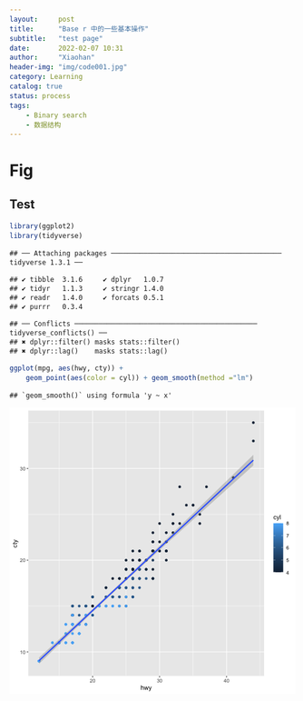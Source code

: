 ```yaml
---
layout:     post
title:      "Base r 中的一些基本操作"
subtitle:   "test page"
date:       2022-02-07 10:31
author:     "Xiaohan"
header-img: "img/code001.jpg"
category: Learning
catalog: true
status: process
tags:
    - Binary search
    - 数据结构
---
```


# Fig 

## Test


```r
library(ggplot2)
library(tidyverse)
```

```
## ── Attaching packages ────────────────────────────────────────── tidyverse 1.3.1 ──
```

```
## ✔ tibble  3.1.6     ✔ dplyr   1.0.7
## ✔ tidyr   1.1.3     ✔ stringr 1.4.0
## ✔ readr   1.4.0     ✔ forcats 0.5.1
## ✔ purrr   0.3.4
```

```
## ── Conflicts ───────────────────────────────────────────── tidyverse_conflicts() ──
## ✖ dplyr::filter() masks stats::filter()
## ✖ dplyr::lag()    masks stats::lag()
```

```r
ggplot(mpg, aes(hwy, cty)) +
    geom_point(aes(color = cyl)) + geom_smooth(method ="lm")
```

```
## `geom_smooth()` using formula 'y ~ x'
```

![plot of chunk unnamed-chunk-1](figure/unnamed-chunk-1-1.png)
